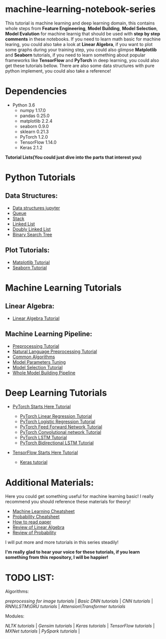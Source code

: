 # machine-learning-notebook-series

This tutorial is machine learning and deep learning domain, this contains whole steps from **Feature Engineering**, **Model Building**, **Model Selection**, **Model Evalution** for machine learnig that should be used with **step by step comments** in these notebooks. If you need to learn math basic for machine learing, you could also take a look at **Linear Algebra**, if you want to plot some graphs during your training step, you could also glimpse **Matplotlib** and **Seaborn** tutorials, if you need to learn something about popular frameworks like **TensorFlow** and **PyTorch** in deep learning, you could also get these tutorials bellow. There are also some data structures with pure python implement, you could also take a reference! 

# Dependencies

 * Python 3.6
	* numpy 1.17.0
	* pandas 0.25.0
	* matplotlib 2.2.4
	* seaborn 0.9.0
	* sklearn 0.21.3
	* PyTorch 1.2.0
	* TensorFlow 1.14.0
	* Keras 2.1.2

**Tutorial Lists(You could just dive into the parts that interest you)**

# Python Tutorials

## Data Structures: 

  * [Data structures jupyter](https://github.com/lugq1990/machine-learning-beginner-jupyter-series/blob/master/Data%20Structure%20Tutorial.ipynb)
  * [Queue](https://github.com/lugq1990/machine-learning-beginner-jupyter-series/blob/master/data_structures/queues.py)
  * [Stack](https://github.com/lugq1990/machine-learning-beginner-jupyter-series/blob/master/data_structures/stack.py)
  * [Linked List](https://github.com/lugq1990/machine-learning-beginner-jupyter-series/blob/master/data_structures/linked_list.py)
  * [Doubly Linked List](https://github.com/lugq1990/machine-learning-beginner-jupyter-series/blob/master/data_structures/doublylinkedlist.py)
  * [Binary Search Tree](https://github.com/lugq1990/machine-learning-beginner-jupyter-series/blob/master/data_structures/binary_search_tree.py)

## Plot Tutorials:

  * [Matplotlib Tutorial](https://github.com/lugq1990/machine-learning-beginner-jupyter-series/blob/master/Matplotlib%20Tutorial.ipynb)
  * [Seaborn Tutorial](https://github.com/lugq1990/machine-learning-beginner-jupyter-series/blob/master/Seaborn%20Tutorial.ipynb)


# Machine Learning Tutorials

## Linear Algebra:

  * [Linear Algebra Tutorial](https://github.com/lugq1990/machine-learning-beginner-jupyter-series/blob/master/Linear%20Algebra%20Tutorial.ipynb)

## Machine Learning Pipeline:

  * [Preprocessing Tutorial](https://github.com/lugq1990/machine-learning-beginner-jupyter-series/blob/master/preprocessing%20turorial.ipynb)
  * [Natural Language Preprocessing Tutorial](https://github.com/lugq1990/machine-learning-beginner-jupyter-series/blob/master/Natural%20language%20preprocessing%20tutorial.ipynb)
  * [Common Algorithms](https://github.com/lugq1990/machine-learning-beginner-jupyter-series/blob/master/Common%20Algorithms%20needed%20to%20use.ipynb)
  * [Model Parameters Tuning](https://github.com/lugq1990/machine-learning-beginner-jupyter-series/blob/master/Parameter%20tuning.ipynb)
  * [Model Selection Tutorial](https://github.com/lugq1990/machine-learning-beginner-jupyter-series/blob/master/Model%20Selection%20Tutorial.ipynb)
  * [Whole Model Building Pipeline](https://github.com/lugq1990/machine-learning-beginner-jupyter-series/blob/master/Whole%20model%20building%20pipeline.ipynb)

# Deep Learning Tutorials

 * [PyTorch Starts Here Tutorial](https://github.com/lugq1990/machine-learning-beginner-jupyter-series/blob/master/PyTorch%20Tutorial.ipynb)
   * [PyTorch Linear Regression Tutorial](https://github.com/lugq1990/machine-learning-beginner-jupyter-series/blob/master/PyTorches/Linear%20Regression.ipynb)
   * [PyTorch Logistic Regression Tutorial](https://github.com/lugq1990/machine-learning-beginner-jupyter-series/blob/master/PyTorches/Logistic%20Regression.ipynb)
   * [PyTorch Feed Forward Network Tutorial](https://github.com/lugq1990/machine-learning-beginner-jupyter-series/blob/master/PyTorches/Feed%20Forward%20Network.ipynb)
   * [PyTorch Convolutional network Tutorial](https://github.com/lugq1990/machine-learning-beginner-jupyter-series/blob/master/PyTorches/Convolutional%20network.ipynb)
   * [PyTorch LSTM Tutorial](https://github.com/lugq1990/machine-learning-beginner-jupyter-series/blob/pytorch/PyTorches/LSTM%20tutorial.ipynb)
   * [PyTorch Bidirectional LSTM Tutorial](https://github.com/lugq1990/machine-learning-beginner-jupyter-series/blob/pytorch/PyTorches/Bidirectional%20LSTM%20Tutorial.ipynb)
 
 * [TensorFlow Starts Here Tutorial](https://github.com/lugq1990/machine-learning-notebook-series/blob/master/TensorFlowes/Basic%20classification%20with%20TensorFlow.ipynb)
   * [Keras tutorial](https://github.com/lugq1990/machine-learning-notebook-series/blob/master/TensorFlowes/Keras%20Tutorial.ipynb)
   
# Additional Materials:

Here you could get something useful for machine learning basic! I really recommend you should reference these materials for theory! 

  * [Machine Learning Cheatsheet](https://github.com/lugq1990/machine-learning-beginner-jupyter-series/blob/master/useful_materials/General/super-cheatsheet-machine-learning.pdf)
  * [Probability Cheatsheet](https://github.com/lugq1990/machine-learning-beginner-jupyter-series/blob/master/useful_materials/General/probability_cheatsheet.pdf)
  * [How to read paper](https://github.com/lugq1990/machine-learning-beginner-jupyter-series/blob/master/useful_materials/General/HowtoReadPaper.pdf)
  * [Review of Linear Algebra](https://github.com/lugq1990/machine-learning-beginner-jupyter-series/blob/master/useful_materials/math/Linear%20Algebra%20Review.pdf)
  * [Review of Probability](https://github.com/lugq1990/machine-learning-beginner-jupyter-series/blob/master/useful_materials/math/Review%20of%20probability.pdf)

I will put more and more tutorials in this series steadily! 

**I'm really glad to hear your voice for these tutorials, if you learn something from this repository, I will be happier!**

# TODO LIST:
  
Algorithms:

  *preprocessing for image tutorials*  |
  *Basic DNN tutorials*  |
  *CNN tutorials*  |
  *RNN\LSTM\GRU tutorials*  |
  *Attension\Transformer tutorials*  
  
Modules:

  *NLTK tutorials*  |
  *Gensim tutorials*  |
  *Keras tutorials*  |
  *TensorFlow tutorials*  |
  *MXNet tutorials*  |
  *PySpark tutorials*  |

